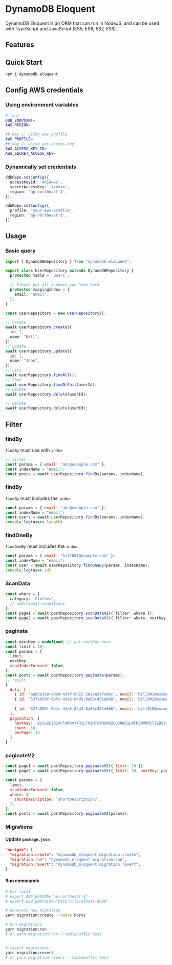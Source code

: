 # DynamoDB Eloquent

DynamoDB Eloquent is an ORM that can run in NodeJS, and can be used with TypeScript and JavaScript (ES5, ES6, ES7, ES8).

## Features

## Quick Start

```bash
npm i dynamodb-eloquent
```

## Config AWS credentials
### Using environment variables
```bash
# .env
DDB_ENDPOINT=
AWS_REGION=

## way 1: using aws profile
AWS_PROFILE=
## way 2: using aws access key
AWS_ACCESS_KEY_ID=
AWS_SECRET_ACCESS_KEY=
```
### Dynamically set credentials
```ts
ddbRepo.setConfig({
  accessKeyId: 'AKIAxxx',
  secretAccessKey: 'xxxxxx',
  region: 'ap-northeast-1',
});
```
```ts
ddbRepo.setConfig({
  profile: 'your-aws-profile',
  region: 'ap-northeast-1',
});
```


## Usage

### Basic query

```ts
import { DynamoDBRepository } from "dynamodb-eloquent";

export class UserRepository extends DynamoDBRepository {
  protected table = `Users`;

  // Please put all indexes you have here
  protected mappingIndex = {
    email: "email",
  };
}

const userRepository = new UserRepository();

// Create
await userRepository.create({
  id: 1,
  name: "Bill",
});
// Update
await userRepository.update({
  id: 1,
  name: "John",
});
// List
await userRepository.findAll();
// Show
await userRepository.findOrFail(userId);
// Delete
await userRepository.delete(userId);

// Delete
await userRepository.delete(userId);
```
## Filter
### findBy
`findBy` must use with `index`
```js
// Filter
const params = { email: "abc@example.com" };
const indexName = "email";
const posts = await userRepository.findBy(params, indexName);
```
### findBy
`findBy` must includes the `index`
```js
const params = { email: "abc@example.com" };
const indexName = "email";
const users = await userRepository.findBy(params, indexName);
console.log(users.length)
```
### findOneBy
`findOneBy` must includes the `index`
```js
const params = { email: "bill001@example.com" };
const indexName = "email";
const user = await userRepository.findOneBy(params, indexName);
console.log(user.id)
```
### ScanData
```ts
const where = {
  category: 'Clothes',
  // additional conditions
};
const page1 = await postRepository.scanDataV2({ filter: where });
const page2 = await postRepository.scanDataV2({ filter: where, nextKey: page1.nextKey });
```

### paginate
```js
const nextKey = undefined; // put nextKey here
const limit = 10;
const params = {
  limit,
  nextKey,
  scanIndexForward: false,
};
const posts = await postRepository.paginate(params);
// result
{
  data: [
    { id: 'aa03e3a0-a9c8-439f-9b22-362ea59fc0ec', email: 'bill001@example.com'},
    { id: '527a850f-0bfc-4da5-84d3-8a03c451e868', email: 'bill002@example.com'},
    ...
    { id: '527a850f-0bfc-4da5-84d3-8a03c451e868', email: 'bill010@example.com'},
  ],
  pagination: {
    nextKey: 'eyJpZCI6ImFlMWRmYTRjLTM1NTUtNDM0ZC05NWU1LWFkZWVhMjllZDE1OCJ9',
    count: 10,
    perPage: 10
  }
}
```

### paginateV2
```js
const page1 = await postRepository.paginateV2({ limit: 10 });
const page2 = await postRepository.paginateV2({ limit: 10, nextKey: page1.pagination.nextKey });

const params = {
  limit,
  scanIndexForward: false,
  where: {
    shortDescription: `shortDescription7`,
  },
};
const posts = await postRepository.paginateV2(params);
```

### Migrations

#### Update `package.json`

```json
"scripts": {
  "migration:create": "dynamodb_eloquent migration:create",
  "migration:run": "dynamodb_eloquent migration:run",
  "migration:revert": "dynamodb_eloquent migration:revert",
}
```

#### Run commands

```bash
# For local
# export AWS_REGION="ap-northeast-1"
# export DDB_ENDPOINT="http://localhost:8000"

# Generate new migration
yarn migration:create --table Posts

# Run migrations
yarn migration:run
# Or yarn migration:run --tableSuffix test


# revert migrations
yarn migration:revert
# or yarn migration:revert --tableSuffix test
```
